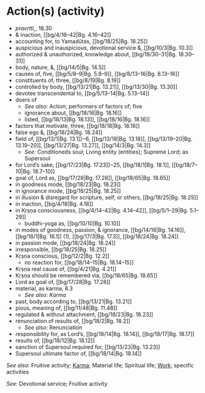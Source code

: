 # Action(s) (activity)

* *pravṛtti,*, 18.30
* & inaction, [[bg/4/16–42|Bg. 4.16–42]]
* accounting for, to Yamadūtas, [[bg/18/25|Bg. 18.25]]
* auspicious and inauspicious, devotional service &, [[bg/10/3|Bg. 10.3]]
* authorized & unauthorized, knowledge about, [[bg/18/30–31|Bg. 18.30–31]]
* body, nature, &, [[bg/14/5|Bg. 14.5]]
* causes of, five, [[bg/5/8–9|Bg. 5.8–9]], [[bg/8/13–16|Bg. 8.13–16]]
* constituents of, three, [[bg/8/19|Bg. 8.19]]
* controlled by body, [[bg/13/21|Bg. 13.21]], [[bg/13/30|Bg. 13.30]]
* devotee transcendental to, [[bg/5/13–14|Bg. 5.13–14]]
* doers of
  * *See also:* Action; performers of factors of; five
  * ignorance about, [[bg/18/16|Bg. 18.16]]
  * listed, [[bg/18/13|Bg. 18.13]], [[bg/18/16|Bg. 18.16]]
* factors that motivate, three, [[bg/18/18|Bg. 18.18]]
* false ego &, [[bg/18/24|Bg. 18.24]]
* field of, [[bg/13/1|Bg. 13.1]]−6, [[bg/13/18|Bg. 13.18]], [[bg/13/19–20|Bg. 13.19–20]], [[bg/13/27|Bg. 13.27]], [[bg/14/3|Bg. 14.3]]
  * *See:* Conditioneds soul; Living entity (entities); Supreme Lord; as Supersoul
* for Lord’s sake, [[bg/17/23|Bg. 17.23]]−25, [[bg/18/1|Bg. 18.1]], [[bg/18/7–10|Bg. 18.7–10]]
* goal of, Lord as, [[bg/17/28|Bg. 17.28]], [[bg/18/65|Bg. 18.65]]
* in goodness mode, [[bg/18/23|Bg. 18.23]]
* in ignorance mode, [[bg/18/25|Bg. 18.25]]
* in illusion & disregard for scripture, self, or others, [[bg/18/25|Bg. 18.25]]
* in inaction, [[bg/4/18|Bg. 4.18]]
* in Kṛṣṇa consciousness, [[bg/4/14–42|Bg. 4.14–42]], [[bg/5/1–29|Bg. 5.1–29]]
  * buddhi-yoga as, [[bg/10/10|Bg. 10.10]]
* in modes of goodness, passion, & ignorance, [[bg/14/16|Bg. 14.16]], [[bg/16/1|Bg. 16.1]] (1), [[bg/17/3|Bg. 17.3]], [[bg/18/24|Bg. 18.24]]
* in passion mode, [[bg/18/24|Bg. 18.24]]
* irresponsible, [[bg/18/25|Bg. 18.25]]
* Kṛṣṇa conscious, [[bg/12/2|Bg. 12.2]]
  * no reaction for, [[bg/18/14–15|Bg. 18.14–15]]
* Kṛṣṇa real cause of, [[bg/4/21|Bg. 4.21]]
* Kṛṣṇa should be remembered via, [[bg/18/65|Bg. 18.65]]
* Lord as goal of, [[bg/17/28|Bg. 17.28]]
* material, as karma, 8.3
  * *See also: Karma*
* past, body according to, [[bg/13/21|Bg. 13.21]]
* pious, meaning of, [[bg/11/48|Bg. 11.48]]
* regulated & without attachment, [[bg/18/23|Bg. 18.23]]
* renunciation of results of, [[bg/18/2|Bg. 18.2]]
  * *See also:* Renunciation
* responsibility for, as Lord’s, [[bg/18/14|Bg. 18.14]], [[bg/18/17|Bg. 18.17]]
* results of, [[bg/18/12|Bg. 18.12]]
* sanction of Supersoul required for, [[bg/13/23|Bg. 13.23]]
* Supersoul ultimate factor of, [[bg/18/14|Bg. 18.14]]

*See also:* Fruitive activity; [Karma](entries/karma.md); Material life; Spiritual life; [Work](entries/work.md); specific activities

*See:* Devotional service; Fruitive activity
